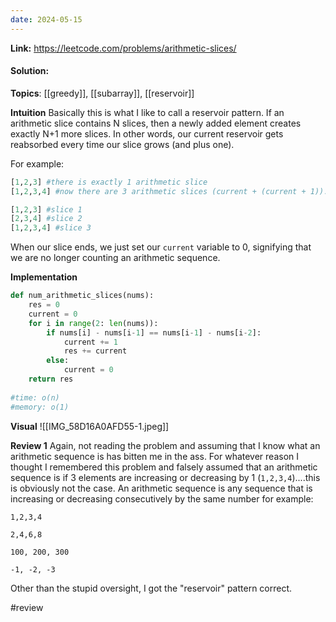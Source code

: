 ```yaml
---
date: 2024-05-15
---
```

**Link:** https://leetcode.com/problems/arithmetic-slices/
#### Solution:

**Topics**: [[greedy]], [[subarray]], [[reservoir]]

**Intuition**
Basically this is what I like to call a reservoir pattern. If an arithmetic slice contains N slices, then a newly added element creates exactly N+1 more slices. In other words, our current reservoir gets reabsorbed every time our slice grows (and plus one). 

For example:
```python
[1,2,3] #there is exactly 1 arithmetic slice
[1,2,3,4] #now there are 3 arithmetic slices (current + (current + 1)). Why?

[1,2,3] #slice 1
[2,3,4] #slice 2
[1,2,3,4] #slice 3
```

When our slice ends, we just set our `current` variable to 0, signifying that we are no longer counting an arithmetic sequence.

**Implementation**
```python
def num_arithmetic_slices(nums):
	res = 0
	current = 0
	for i in range(2: len(nums)):
		if nums[i] - nums[i-1] == nums[i-1] - nums[i-2]:
			current += 1
			res += current
		else:
			current = 0
	return res
			
#time: o(n)
#memory: o(1)
```

**Visual** 
![[IMG_58D16A0AFD55-1.jpeg]]

**Review 1**
Again, not reading the problem and assuming that I know what an arithmetic sequence is has bitten me in the ass. For whatever reason I thought I remembered this problem and falsely assumed that an arithmetic sequence is if 3 elements are increasing or decreasing by 1 (`1,2,3,4`)....this is obviously not the case. An arithmetic sequence is any sequence that is increasing or decreasing consecutively by the same number for example:

```
1,2,3,4

2,4,6,8

100, 200, 300

-1, -2, -3
```

Other than the stupid oversight, I got the "reservoir" pattern correct. 

#review 


